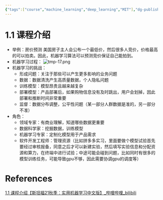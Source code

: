 ```yaml
---
{"tags":["course","machine_learning","deep_learning","MIT"],"dg-publish":true,"permalink":"/Inbox/study/人工智能/机器学习/MIT21秋课程/1.1 课程介绍/","dgPassFrontmatter":true}
---
```



# 1.1 课程介绍
- 举例：房价预测
美国房子主人会公布一个最低价，然后很多人竞价，价格最高的可以拍卖。因此，机器学习算法可以预测竞价保证自己能拍到。
 - 机器学习过程：
![tmp-17.png](/img/user/Assets/attachments/tmp/tmp-17.png)
- 机器学习的挑战：
	- 形成问题：关注于那些可以产生更多影响的业务问题
	- 数据：数据清洗产生高质量数据，个人隐私问题
	- 训练模型：模型昂贵且越来越复杂
	- 部署模型：产品部署后，如果购物信息没有及时跳出，用户会划掉，因此部署和推断时间非常重要
	- 监督：数据分布调整，公平性问题（某一部分人群数据是准的，另一部分不准）
- 角色：
	- 领域专家：有商业理解，知道哪些数据更重要
	- 数据科学家：挖掘数据，训练模型
	- 机器学习专家：定制化模型用于产品需求
	- 软件开发工程师：管理资源（比如拼多多实习，里面要做个模型试验首先要经过审核报备，同意之后才可以新建实验，然后填写实验信息和分配资源和算力，在终端中进行试验；中途可能会碰到问题，比如同时有很多的模型训练任务，可能导致gpu不够，因此需要协调gpu的调度等）
# References
[1.1 课程介绍【斯坦福21秋季：实用机器学习中文版】_哔哩哔哩_bilibili](https://www.bilibili.com/video/BV13U4y1N7Uo?spm_id_from=333.788.videopod.sections&vd_source=73a67190a2e14f51c71c0fa447f094aa)